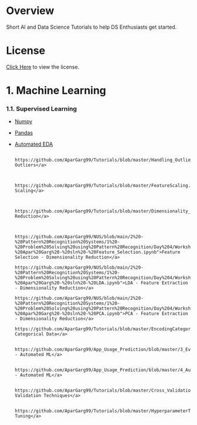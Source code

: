 # Overview
Short AI and Data Science Tutorials to help DS Enthusiasts get started.

# License
[Click Here](https://github.com/AparGarg99/Tutorials/blob/master/License.txt) to view the license.

# 1. Machine Learning

### 1.1. Supervised Learning
                                                     
* [Numpy](https://github.com/AparGarg99/Tutorials/blob/master/Numpy_tutorial.ipynb)
                            
* [Pandas](https://github.com/AparGarg99/Tutorials/blob/master/Pandas_Tutorial.ipynb)
                           
* [Automated EDA](https://github.com/AparGarg99/Tutorials/blob/master/Automated_EDA.ipynb)
                           
                            
                           https://github.com/AparGarg99/Tutorials/blob/master/Handling_Outliers_tutorial.ipynb">Handling Outliers</a>
                         
                            
                          https://github.com/AparGarg99/Tutorials/blob/master/FeatureScaling.ipynb">Feature Scaling</a>
                         
                            
                       https://github.com/AparGarg99/Tutorials/blob/master/Dimensionality_Reduction.ipynb">Dimensionality Reduction</a>
                       
                            
                           https://github.com/AparGarg99/NUS/blob/main/2%20-%20Pattern%20Recognition%20Systems/1%20-%20Problem%20Solving%20using%20Pattern%20Recognition/Day%204/Workshop%20Files/A0231539E%20-%20Apar%20Garg%20-%20sln%20-%20Feature_Selection.ipynb">Feature Selection - Dimensionality Reduction</a>
                           https://github.com/AparGarg99/NUS/blob/main/2%20-%20Pattern%20Recognition%20Systems/1%20-%20Problem%20Solving%20using%20Pattern%20Recognition/Day%204/Workshop%20Files/A0231539E%20-%20Apar%20Garg%20-%20sln%20-%20LDA.ipynb">LDA - Feature Extraction - Dimensionality Reduction</a>
                         https://github.com/AparGarg99/NUS/blob/main/2%20-%20Pattern%20Recognition%20Systems/1%20-%20Problem%20Solving%20using%20Pattern%20Recognition/Day%204/Workshop%20Files/A0231539E%20-%20Apar%20Garg%20-%20sln%20-%20PCA.ipynb">PCA - Feature Extraction - Dimensionality Reduction</a>
                          https://github.com/AparGarg99/Tutorials/blob/master/EncodingCategoricalData.ipynb">Encoding Categorical Data</a>
                           
                           https://github.com/AparGarg99/App_Usage_Prediction/blob/master/3_EvalML.ipynb">EvalML - Automated ML</a>
                            
                            https://github.com/AparGarg99/App_Usage_Prediction/blob/master/4_AutoViML.ipynb">AutoViML - Automated ML</a>
                         
                         https://github.com/AparGarg99/Tutorials/blob/master/Cross_Validation_techniques.ipynb">Cross-Validation Techniques</a>
                          
                          https://github.com/AparGarg99/Tutorials/blob/master/HyperparameterTuning_tutorial.ipynb">Hyperparameter Tuning</a>
                        
